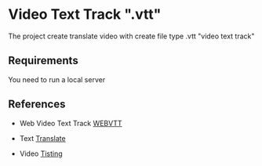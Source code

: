 # Video Text Track ".vtt"
The project create translate video with create file type .vtt "video text track" 

## Requirements
You need to run a local server

## References

* Web Video Text Track [WEBVTT](https://headendinfo.com/webvtt/)

* Text [Translate](https://www.karaoketexty.cz/texty-pisni/engelbert-humperdinck/a-man-without-love-445795)

* Video [Tisting](https://www.youtube.com/watch?v=UDDYfO5dohA)

